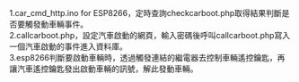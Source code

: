 1.car_cmd_http.ino for ESP8266，定時查詢checkcarboot.php取得結果判斷是否要觸發動車輛事件。<br>
2.callcarboot.php，設定汽車啟動的網頁，輸入密碼後呼叫callcarboot.php寫入一個汽車啟動的事件進入資料庫。<br>
3.esp8266判斷要啟動車輛時，透過觸發連結的繼電器去控制車輛遙控鑰匙，再讓汽車遙控鑰匙發出啟動車輛的訊號，解此發動車輛。<br>
